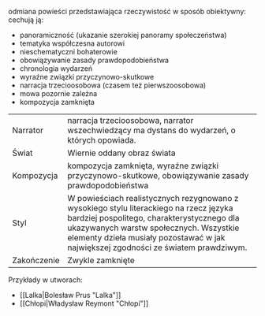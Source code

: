 odmiana powieści przedstawiająca rzeczywistość w sposób obiektywny: cechują ją:
- panoramiczność (ukazanie szerokiej panoramy społeczeństwa)
- tematyka współczesna autorowi
- nieschematyczni bohaterowie
- obowiązywanie zasady prawdopodobieństwa
- chronologia wydarzeń
- wyraźne związki przyczynowo-skutkowe
- narracja trzecioosobowa (czasem też pierwszoosobowa)
- mowa pozornie zależna
- kompozycja zamknięta

|   |   |
|---|---|
| Narrator | narracja trzecioosobowa, narrator wszechwiedzący ma dystans do wydarzeń, o których opowiada.|
| Świat  | Wiernie oddany obraz świata |
| Kompozycja |kompozycja zamknięta, wyraźne związki przyczynowo-skutkowe, obowiązywanie zasady prawdopodobieństwa|
| Styl |W powieściach realistycznych rezygnowano z wysokiego stylu literackiego na rzecz języka bardziej pospolitego, charakterystycznego dla ukazywanych warstw społecznych. Wszystkie elementy dzieła musiały pozostawać w jak największej zgodności ze światem prawdziwym.|
| Zakończenie | Zwykle zamknięte |

Przykłady w utworach:
- [[Lalka|Bolesław Prus "Lalka"]]
- [[Chłopi|Władysław Reymont "Chłopi"]]